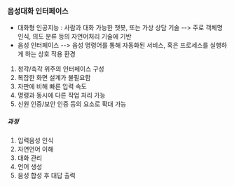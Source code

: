 ### 음성대화 인터페이스
 - 대화형 인공지능 : 사람과 대화 가능한 챗봇, 또는 가상 상담 기술
--> 주로 객체명 인식, 의도 분류 등의 자연어처리 기술에 기반
- 음성 인터페이스
--> 음성 명령어를 통해 자동화된 서비스, 혹은 프로세스를 실행하게 하는 상호 작용 환경
1. 청각/촉각 위주의 인터페이스 구성
2. 복잡한 화면 설계가 불필요함
3. 자판에 비해 빠른 입력 속도
4. 명령과 동시에 다른 작업 처리 가능
5. 신원 인증/보안 인증 등의 요소로 확대 가능

##### 과정
1. 입력음성 인식
2. 자연언어 이해
3. 대화 관리
4. 언어 생성
5. 음성 합성 후 대답 출력

